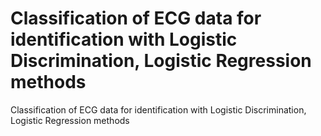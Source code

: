 # Classification of ECG data for identification with Logistic Discrimination, Logistic Regression methods
 Classification of ECG data for identification with Logistic Discrimination, Logistic Regression methods

